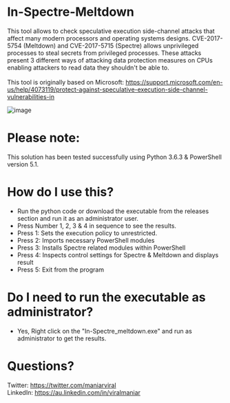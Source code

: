 # In-Spectre-Meltdown
This tool allows to check speculative execution side-channel attacks that affect many modern processors and operating systems designs. CVE-2017-5754 (Meltdown) and CVE-2017-5715 (Spectre) allows unprivileged processes to steal secrets from privileged processes. These attacks present 3 different ways of attacking data protection measures on CPUs enabling attackers to read data they shouldn't be able to. <br>
<br>
This tool is originally based on Microsoft: https://support.microsoft.com/en-us/help/4073119/protect-against-speculative-execution-side-channel-vulnerabilities-in 

![image](https://user-images.githubusercontent.com/3501170/34603779-710a93b6-f259-11e7-9707-f2145e106e46.png)

# Please note:
This solution has been tested successfully using Python 3.6.3 & PowerShell version 5.1.

# How do I use this?
- Run the python code or download the executable from the releases section and run it as an administrator user.
- Press Number 1, 2, 3 & 4 in sequence to see the results.
- Press 1: Sets the execution policy to unrestricted.
- Press 2: Imports necessary PowerShell modules
- Press 3: Installs Spectre related modules within PowerShell
- Press 4: Inspects control settings for Spectre & Meltdown and displays result
- Press 5: Exit from the program

# Do I need to run the executable as administrator?
- Yes, Right click on the "In-Spectre_meltdown.exe" and run as administrator to get the results.

# Questions?
Twitter: https://twitter.com/maniarviral <br>
LinkedIn: https://au.linkedin.com/in/viralmaniar

